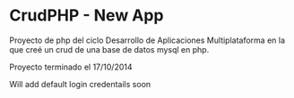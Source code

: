 # CrudPHP - New App

Proyecto de php del ciclo Desarrollo de Aplicaciones Multiplataforma en la que creé un crud de una base de datos mysql en php.

Proyecto terminado el 17/10/2014

Will add default login credentails soon
